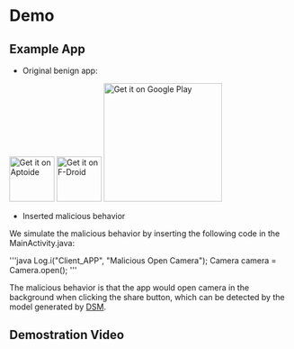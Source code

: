 # Demo

## Example App
- Original benign app:

[<img src="https://cdn6.aptoide.com/includes/themes/2014/images/header/logo.svg" alt="Get it on Aptoide" height="80">](https://your-local-weather.en.aptoide.com)
[<img src="https://f-droid.org/badge/get-it-on.png" alt="Get it on F-Droid" height="80">](https://f-droid.org/repository/browse/?fdid=org.thosp.yourlocalweather)
[<img src='https://play.google.com/intl/en_us/badges/images/generic/en_badge_web_generic.png' alt='Get it on Google Play' width='210' heigh='80'>](https://play.google.com/store/apps/details?id=org.thosp.yourlocalweather)

- Inserted malicious behavior 

We simulate the malicious behavior by inserting the following code in the MainActivity.java:

'''java
Log.i("Client_APP", "Malicious Open Camera");
Camera camera = Camera.open();
'''

The malicious behavior is that the app would open camera in the background when clicking the share button, which can be detected by the model generated by [DSM](https://github.com/appmod/DSM).

## Demostration Video